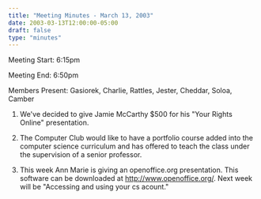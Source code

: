 ```yaml
---
title: "Meeting Minutes - March 13, 2003"
date: 2003-03-13T12:00:00-05:00
draft: false
type: "minutes"
---
```


Meeting Start: 6:15pm </p><p>
Meeting End: 6:50pm </p><p>
Members Present: Gasiorek, Charlie, Rattles, Jester, Cheddar, Soloa, Camber </p><p>
1. We've decided to give Jamie McCarthy $500 for his "Your Rights Online" presentation. </p><p>
2. The Computer Club would like to have a portfolio course added into the computer science curriculum and has offered to teach the class under the supervision of a senior professor. </p><p>
3. This week Ann Marie is giving an openoffice.org presentation. This software can be downloaded at <a href="http://www.openoffice.org/">http://www.openoffice.org/</a>. Next week will be "Accessing and using your cs acount."</p>
